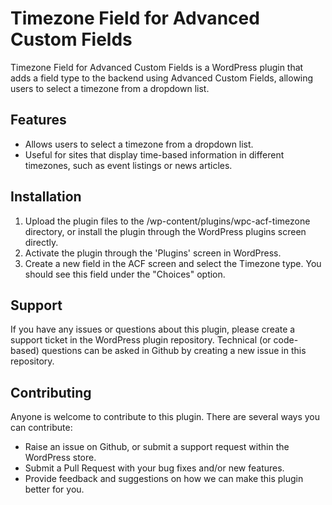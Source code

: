 # Timezone Field for Advanced Custom Fields

Timezone Field for Advanced Custom Fields is a WordPress plugin that adds a field type to the backend using Advanced Custom Fields, allowing users to select a timezone from a dropdown list.

## Features

* Allows users to select a timezone from a dropdown list.
* Useful for sites that display time-based information in different timezones, such as event listings or news articles.

## Installation

1. Upload the plugin files to the /wp-content/plugins/wpc-acf-timezone directory, or install the plugin through the WordPress plugins screen directly.
2. Activate the plugin through the 'Plugins' screen in WordPress.
3. Create a new field in the ACF screen and select the Timezone type. You should see this field under the "Choices" option.

## Support

If you have any issues or questions about this plugin, please create a support ticket in the WordPress plugin repository. Technical (or code-based) questions can be asked in Github by creating a new issue in this repository.

## Contributing

Anyone is welcome to contribute to this plugin. There are several ways you can contribute:

* Raise an issue on Github, or submit a support request within the WordPress store.
* Submit a Pull Request with your bug fixes and/or new features.
* Provide feedback and suggestions on how we can make this plugin better for you.
